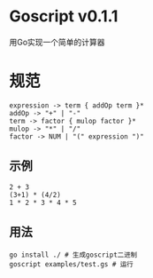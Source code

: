 # Goscript v0.1.1

用Go实现一个简单的计算器

# 规范

```
expression -> term { addOp term }*
addOp -> "+" | "-"
term -> factor { mulop factor }*
mulop -> "*" | "/"
factor -> NUM | "(" expression ")"  
```

## 示例

```
2 + 3
(3+1) * (4/2)
1 * 2 * 3 * 4 * 5
```

## 用法
```
go install ./ # 生成goscript二进制
goscript examples/test.gs # 运行
```